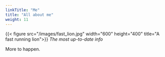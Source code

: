 ```yaml
---
linkTitle: "Me"
title: "All about me"
weight: 11
---
```


{{< figure src="/images/fast_lion.jpg" width="600" height="400" title="A fast running lion">}}
_The most up-to-date info_  

More to happen.
